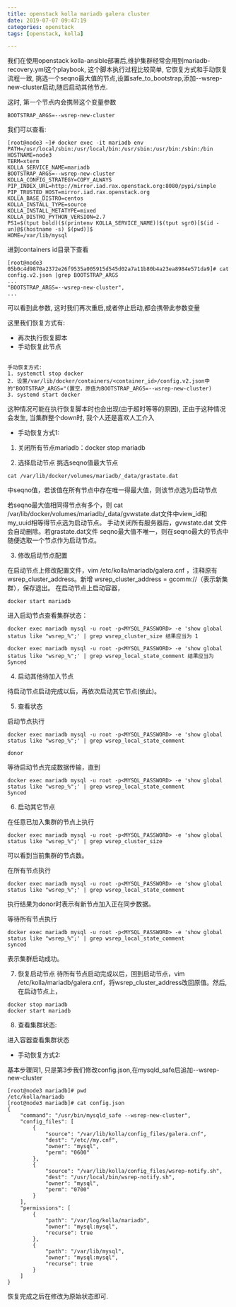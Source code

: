 ```yaml
---
title: openstack kolla mariadb galera cluster
date: 2019-07-07 09:47:19
categories: openstack
tags: [openstack, kolla]

---
```


我们在使用openstack kolla-ansible部署后,维护集群经常会用到mariadb-recovery.yml这个playbook, 这个脚本执行过程比较简单, 
它恢复方式和手动恢复流程一致, 挑选一个seqno最大值的节点,设置safe_to_bootstrap,添加--wsrep-new-cluster启动,随后启动其他节点.

这时, 第一个节点内会携带这个变量参数
```
BOOTSTRAP_ARGS=--wsrep-new-cluster

```
我们可以查看: 



```
[root@node3 ~]# docker exec -it mariadb env
PATH=/usr/local/sbin:/usr/local/bin:/usr/sbin:/usr/bin:/sbin:/bin
HOSTNAME=node3
TERM=xterm
KOLLA_SERVICE_NAME=mariadb
BOOTSTRAP_ARGS=--wsrep-new-cluster
KOLLA_CONFIG_STRATEGY=COPY_ALWAYS
PIP_INDEX_URL=http://mirror.iad.rax.openstack.org:8080/pypi/simple
PIP_TRUSTED_HOST=mirror.iad.rax.openstack.org
KOLLA_BASE_DISTRO=centos
KOLLA_INSTALL_TYPE=source
KOLLA_INSTALL_METATYPE=mixed
KOLLA_DISTRO_PYTHON_VERSION=2.7
PS1=$(tput bold)($(printenv KOLLA_SERVICE_NAME))$(tput sgr0)[$(id -un)@$(hostname -s) $(pwd)]$ 
HOME=/var/lib/mysql

```

进到containers id目录下查看

```
[root@node3 05b0c4d9870a2372e26f9535a005915d545d02a7a11b80b4a23ea8984e571da9]# cat config.v2.json |grep BOOTSTRAP_ARGS
...
"BOOTSTRAP_ARGS=--wsrep-new-cluster",
...

```
可以看到此参数, 这时我们再次重启,或者停止启动,都会携带此参数变量

这里我们恢复方式有:
- 再次执行恢复脚本
- 手动恢复此节点
```

手动恢复方式:
1. systemctl stop docker
2. 设置/var/lib/docker/containers/<container_id>/config.v2.json中的"BOOTSTRAP_ARGS="(置空，原值为BOOTSTRAP_ARGS=--wsrep-new-cluster)
3. systemd start docker 

```

这种情况可能在执行恢复脚本时也会出现(由于超时等等的原因), 正由于这种情况会发生, 当集群整个down时, 我个人还是喜欢人工介入

- 手动恢复方式1:

1. 关闭所有节点mariadb：docker stop mariadb

2. 选择启动节点
挑选seqno值最大节点
```
cat /var/lib/docker/volumes/mariadb/_data/grastate.dat
```
中seqno值，若该值在所有节点中存在唯一得最大值，则该节点选为启动节点

若seqno最大值相同得节点有多个，则 cat /var/lib/docker/volumes/mariadb/_data/gvwstate.dat文件中view_id和my_uuid相等得节点选为启动节点。
手动关闭所有服务器后，gvwstate.dat 文件会自动删除。若grastate.dat文件 seqno最大值不唯一，则在seqno最大的节点中随便选取一个节点作为启动节点。

3. 修改启动节点配置

在启动节点上修改配置文件，vim /etc/kolla/mariadb/galera.cnf ，注释原有wsrep_cluster_address。新增 wsrep_cluster_address = gcomm://（表示新集群），保存退出。
在启动节点上启动容器，
```
docker start mariadb
```
进入启动节点查看集群状态：

```
docker exec mariadb mysql -u root -p<MYSQL_PASSWORD> -e 'show global status like "wsrep_%";' | grep wsrep_cluster_size 结果应当为 1

docker exec mariadb mysql -u root -p<MYSQL_PASSWORD> -e 'show global status like "wsrep_%";' | grep wsrep_local_state_comment 结果应当为 Synced
```

4. 启动其他待加入节点

待启动节点启动完成以后，再依次启动其它节点(依此)。

5. 查看状态

启动节点执行 
```
docker exec mariadb mysql -u root -p<MYSQL_PASSWORD> -e 'show global status like "wsrep_%";' | grep wsrep_local_state_comment 

donor
```

等待启动节点完成数据传输，直到 
```
docker exec mariadb mysql -u root -p<MYSQL_PASSWORD> -e 'show global status like "wsrep_%";' | grep wsrep_local_state_comment 
Synced
```

6. 启动其它节点

在任意已加入集群的节点上执行 

```
docker exec mariadb mysql -u root -p<MYSQL_PASSWORD> -e 'show global status like "wsrep_%";' | grep wsrep_cluster_size 
```
可以看到当前集群的节点数。

在所有节点执行 

```
docker exec mariadb mysql -u root -p<MYSQL_PASSWORD> -e 'show global status like "wsrep_%";' | grep wsrep_local_state_comment
```

执行结果为donor时表示有新节点加入正在同步数据。


等待所有节点执行 
```
docker exec mariadb mysql -u root -p<MYSQL_PASSWORD> -e 'show global status like "wsrep_%";' | grep wsrep_local_state_comment 
synced

```

表示集群启动成功。

7. 恢复启动节点
待所有节点启动完成以后，回到启动节点，vim /etc/kolla/mariadb/galera.cnf，将wsrep_cluster_address改回原值。然后, 在启动节点上， 
```
docker stop mariadb
docker start mariadb
```

8. 查看集群状态:

进入容器查看集群状态


- 手动恢复方式2:

基本步骤同1, 只是第3步我们修改config.json,在mysqld_safe后追加--wsrep-new-cluster


```
[root@node3 mariadb]# pwd
/etc/kolla/mariadb
[root@node3 mariadb]# cat config.json 
{
    "command": "/usr/bin/mysqld_safe --wsrep-new-cluster",
    "config_files": [
        {
            "source": "/var/lib/kolla/config_files/galera.cnf",
            "dest": "/etc//my.cnf",
            "owner": "mysql",
            "perm": "0600"
        },
        {
            "source": "/var/lib/kolla/config_files/wsrep-notify.sh",
            "dest": "/usr/local/bin/wsrep-notify.sh",
            "owner": "mysql",
            "perm": "0700"
        }
    ],
    "permissions": [
        {
            "path": "/var/log/kolla/mariadb",
            "owner": "mysql:mysql",
            "recurse": true
        },
        {
            "path": "/var/lib/mysql",
            "owner": "mysql:mysql",
            "recurse": true
        }
    ]
}

```


恢复完成之后在修改为原始状态即可. 